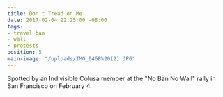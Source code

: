```yaml
---
title: Don't Tread on Me
date: 2017-02-04 22:25:00 -08:00
tags:
- travel ban
- wall
- protests
position: 5
main-image: "/uploads/IMG_0468%20(2).JPG"
---
```


Spotted by an Indivisible Colusa member at the "No Ban No Wall" rally in San Francisco on February 4.